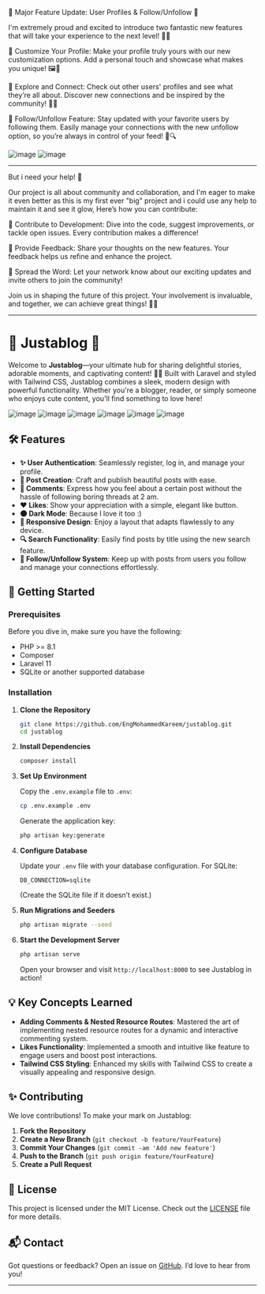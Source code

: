 🚀 Major Feature Update: User Profiles & Follow/Unfollow 🚀

I'm extremely proud and excited to introduce two fantastic new features that will take your experience to the next level! 🎉✨

🔹 Customize Your Profile: Make your profile truly yours with our new customization options. Add a personal touch and showcase what makes you unique! 🖼️🎨

🔹 Explore and Connect: Check out other users' profiles and see what they’re all about. Discover new connections and be inspired by the community! 🌟👥

🔹 Follow/Unfollow Feature: Stay updated with your favorite users by following them. Easily manage your connections with the new unfollow option, so you’re always in control of your feed! 🔄🔍

![image](https://cdn.discordapp.com/attachments/1251877367803150371/1280484448302927912/image.png?ex=66d83f92&is=66d6ee12&hm=c545cd6c64868b06cc8159ff2a3647d63b783904f2173288f4558dcf654e5bc6&)
![image](https://cdn.discordapp.com/attachments/1251877367803150371/1280484448567165081/image.png?ex=66d83f92&is=66d6ee12&hm=d62c9068500187888a93f46232295abebf1634a218e5974ae9d6292e62de9918&)

---

But i need your help! 🙌

Our project is all about community and collaboration, and I'm eager to make it even better as this is my first ever "big" project and i could use any help to maintain it and see it glow, Here’s how you can contribute:

🔧 Contribute to Development: Dive into the code, suggest improvements, or tackle open issues. Every contribution makes a difference!

📝 Provide Feedback: Share your thoughts on the new features. Your feedback helps us refine and enhance the project.

🌟 Spread the Word: Let your network know about our exciting updates and invite others to join the community!

Join us in shaping the future of this project. Your involvement is invaluable, and together, we can achieve great things! 🚀💪

---

# 🎉 Justablog 🎉

Welcome to **Justablog**—your ultimate hub for sharing delightful stories, adorable moments, and captivating content! 🚀✨ Built with Laravel and styled with Tailwind CSS, Justablog combines a sleek, modern design with powerful functionality. Whether you're a blogger, reader, or simply someone who enjoys cute content, you'll find something to love here!

![image](https://github.com/user-attachments/assets/1b454853-593a-4e44-9050-30ee97061af3)
![image](https://github.com/user-attachments/assets/13acfaf5-8227-41c4-ab0d-2b2d15f7801e)
![image](https://github.com/user-attachments/assets/48a3948b-dca5-42dd-9eb8-d30da99b8ad9)
![image](https://github.com/user-attachments/assets/914d81a1-e577-4556-8ec9-43b5bb9d350a)
![image](https://github.com/user-attachments/assets/523de7a9-82a6-4e0a-9a39-645558d78306)
![image](https://github.com/user-attachments/assets/c822d76c-b28f-475c-b6ce-69fafee3207e)

## 🛠 Features

-   **✨ User Authentication**: Seamlessly register, log in, and manage your profile.
-   **📝 Post Creation**: Craft and publish beautiful posts with ease.
-   **💬 Comments**: Express how you feel about a certain post without the hassle of following boring threads at 2 am.
-   **❤️ Likes**: Show your appreciation with a simple, elegant like button.
-   **🌑 Dark Mode**: Because I love it too :)
-   **📱 Responsive Design**: Enjoy a layout that adapts flawlessly to any device.
-   **🔍 Search Functionality**: Easily find posts by title using the new search feature.
-   **👥 Follow/Unfollow System**: Keep up with posts from users you follow and manage your connections effortlessly.

## 🚀 Getting Started

### Prerequisites

Before you dive in, make sure you have the following:

-   PHP >= 8.1
-   Composer
-   Laravel 11
-   SQLite or another supported database

### Installation

1. **Clone the Repository**

    ```bash
    git clone https://github.com/EngMohammedKareem/justablog.git
    cd justablog
    ```

2. **Install Dependencies**

    ```bash
    composer install
    ```

3. **Set Up Environment**

    Copy the `.env.example` file to `.env`:

    ```bash
    cp .env.example .env
    ```

    Generate the application key:

    ```bash
    php artisan key:generate
    ```

4. **Configure Database**

    Update your `.env` file with your database configuration. For SQLite:

    ```plaintext
    DB_CONNECTION=sqlite
    ```

    (Create the SQLite file if it doesn’t exist.)

5. **Run Migrations and Seeders**

    ```bash
    php artisan migrate --seed
    ```

6. **Start the Development Server**

    ```bash
    php artisan serve
    ```

    Open your browser and visit `http://localhost:8000` to see Justablog in action!

## 💡 Key Concepts Learned

-   **Adding Comments & Nested Resource Routes**: Mastered the art of implementing nested resource routes for a dynamic and interactive commenting system.
-   **Likes Functionality**: Implemented a smooth and intuitive like feature to engage users and boost post interactions.
-   **Tailwind CSS Styling**: Enhanced my skills with Tailwind CSS to create a visually appealing and responsive design.

## ✨ Contributing

We love contributions! To make your mark on Justablog:

1. **Fork the Repository**
2. **Create a New Branch** (`git checkout -b feature/YourFeature`)
3. **Commit Your Changes** (`git commit -am 'Add new feature'`)
4. **Push to the Branch** (`git push origin feature/YourFeature`)
5. **Create a Pull Request**

## 📜 License

This project is licensed under the MIT License. Check out the [LICENSE](LICENSE) file for more details.

## 📬 Contact

Got questions or feedback? Open an issue on [GitHub](https://github.com/yourusername/justablog/issues). I’d love to hear from you!

---
